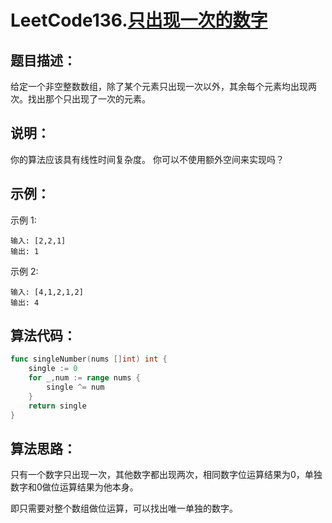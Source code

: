 # LeetCode136.[只出现一次的数字](https://leetcode-cn.com/problems/single-number/)

## 题目描述：

给定一个非空整数数组，除了某个元素只出现一次以外，其余每个元素均出现两次。找出那个只出现了一次的元素。

## 说明：

你的算法应该具有线性时间复杂度。 你可以不使用额外空间来实现吗？

## 示例：

示例 1:

```
输入: [2,2,1]
输出: 1
```

示例 2:

```
输入: [4,1,2,1,2]
输出: 4
```

## 算法代码：

```go
func singleNumber(nums []int) int {
    single := 0
    for _,num := range nums {
        single ^= num
    }
    return single
}
```

## 算法思路：

只有一个数字只出现一次，其他数字都出现两次，相同数字位运算结果为0，单独数字和0做位运算结果为他本身。

即只需要对整个数组做位运算，可以找出唯一单独的数字。

